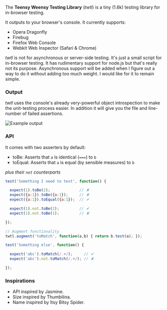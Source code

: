 The **Teensy Weensy Testing Library** (*twtl*) is a tiny (1.6k) testing library for in-browser testing.

It outputs to your browser's console. It currently supports:

 * Opera Dragonfly
 * Firebug
 * Firefox Web Console
 * Webkit Web Inspector (Safari & Chrome)

*twtl* is not for asynchronous or server-side testing. It's just a small script for in-browser testing. It has rudimentary support for node.js but that's really not its purpose. Asynchronous support will be added when I figure out a way to do it without adding too much weight. I would like for it to remain simple.

### Output

*twtl* uses the console's already very-powerful object introspection to make the unit-testing process easier. In addition it will give you the file and line-number of failed assertions.

![Example output](http://i.imgur.com/M3tZG.png)

### API

It comes with two asserters by default:

 * toBe: Asserts that `a` is identical (`===`) to `b`
 * toEqual: Asserts that `a` is equal (by sensible measures) to `b`

*plus their `not` counterparts*

```js
test('Something I need to test', function() {

  expect(1).toBe(2);             // ✘
  expect({a:1}).toBe({a:1});     // ✘
  expect({a:1}).toEqual({a:1});  // ✔

  expect(1).not.toBe(2);         // ✔
  expect(1).not.toBe(1);         // ✘

});

// Augment functionality
twtl.augment('toMatch', function(a,b) { return b.test(a); });

test('Something else', function() {

  expect('abc').toMatch(/.+/);     // ✔
  expect('abc').not.toMatch(/.+/); // ✘

});
```

### Inspirations

 * API inspired by Jasmine.
 * Size inspired by Thumbilina.
 * Name inspired by Itsy Bitsy Spider.
